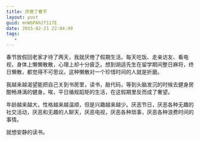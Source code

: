 ```yaml
---
title: 厌倦了春节
layout: post
guid: mnWbPAh2f117E
date: 2015-02-21 22:04:49
tags:
   -
---
```


春节放假回老家才待了两天，我就厌倦了假期生活。每天吃饭、走亲访友、看电视，身体上懒懒散散，心理上却十分疲乏。想到胡适先生在留学期间整日麻将，终日懒散，都觉得不可思议。这种懒散对一个珍惜时间的人就是折磨。

我越来越渴望能把自己关到书房里，读书，敲代码，等到头脑发沉的时候去健身房酣畅淋漓的健身。唉，平日循规蹈矩的生活，在这假期里反而成了奢望。

年龄越来越大，性格越来越温顺，但是兴趣越来越少。厌恶节日，厌恶各种无趣的社交活动，厌恶和无趣的人聊天，厌恶电视，厌恶各种琐事，厌恶各种浪费时间的事情。

就想安静的读书。
